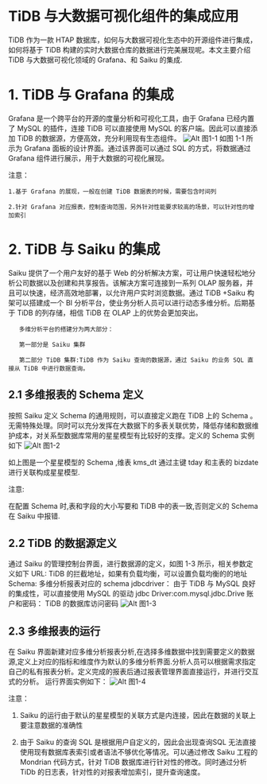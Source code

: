# TiDB 与大数据可视化组件的集成应用

TiDB 作为一款 HTAP 数据库，如何与大数据可视化生态中的开源组件进行集成，如何将基于 TiDB 构建的实时大数据仓库的数据进行完美展现呢。本文主要介绍 TiDB 与大数据可视化领域的 Grafana、和 Saiku 的集成.

# 1. TiDB 与 Grafana 的集成

Grafana 是一个跨平台的开源的度量分析和可视化工具，由于 Grafana 已经内置了 MySQL 的插件，连接 TiDB 可以直接使用 MySQL 的客户端。因此可以直接添加 TiDB 的数据源，方便高效，充分利用现有生态组件。
![Alt](https://imgconvert.csdnimg.cn/aHR0cHM6Ly91cGxvYWRlci5zaGltby5pbS9mLzV2Q1VaWTQ0ZWlFVzFxcWoucG5n?x-oss-process=image/format,png#pic_center)
图1-1
      如图 1-1 所示为 Grafana 面板的设计界面。通过该界面可以通过 SQL 的方式，将数据通过 Grafana  组件进行展示，用于大数据的可视化展现。
      
  注意：
  
    1.基于 Grafana 的展现，一般在创建 TiDB 数据表的时候，需要包含时间列
    
    2.针对 Grafana 对应报表，控制查询范围，另外针对性能要求较高的场景，可以针对性的增加索引      
    
# 2. TiDB 与 Saiku 的集成

 Saiku 提供了一个用户友好的基于 Web 的分析解决方案，可让用户快速轻松地分析公司数据以及创建和共享报告。该解决方案可连接到一系列 OLAP  服务器，并且可以快速，经济高效地部署，以允许用户实时浏览数据。通过 TiDB +Saiku  构架可以搭建成一个 BI 分析平台，使业务分析人员可以进行动态多维分析。后期基于 TiDB  的列存储，相信  TiDB 在 OLAP 上的优势会更加突出。
       
       多维分析平台的搭建分为两大部分：
       
       第一部分是 Saiku 集群
       
       第二部分 TiDB 集群:TiDB 作为 Saiku 查询的数据源，通过 Saiku 的业务 SQL 直接从 TiDB 中进行数据查询。
       
## 2.1 多维报表的 Schema 定义

按照 Saiku 定义 Schema 的通用规则，可以直接定义跑在 TiDB 上的 Schema 。无需特殊处理。同时可以充分发挥在大数据下的多表关联优势，降低存储和数据维护成本，对关系型数据库常用的星星模型有比较好的支撑。定义的 Schema 实例如下
![Alt](https://imgconvert.csdnimg.cn/aHR0cHM6Ly91cGxvYWRlci5zaGltby5pbS9mL2ZyTHBCMFhvcm5ndWRFWlMucG5n?x-oss-process=image/format,png#pic_center)
     图1-2
     
如上图是一个星星模型的 Schema ,维表 kms_dt 通过主键 tday 和主表的 bizdate 进行关联构成星星模型.

   注意: 
   
   在配置 Schema 时,表和字段的大小写要和 TiDB 中的表一致,否则定义的 Schema 在 Saiku 中报错.
   
## 2.2 TiDB 的数据源定义

通过 Saiku 的管理控制台界面，进行数据源的定义，如图 1-3 所示，相关参数定义如下
   URL:
         TiDB 的拦截地址，如果有负载均衡，可以设置负载均衡的的地址
  Schema:
        多维分析报表对应的 schema
  jdbcdriver：
        由于 TiDB 与 MySQL 良好的集成性，可以直接使用 MySQL 的驱动 jdbc Driver:com.mysql.jdbc.Drive
 账户和密码：
       TiDB 的数据库访问密码
![Alt](https://imgconvert.csdnimg.cn/aHR0cHM6Ly91cGxvYWRlci5zaGltby5pbS9mL3BrcUh2aU5sVzVjcEpFYXIucG5n?x-oss-process=image/format,png#pic_center)
图1-3

## 2.3 多维报表的运行

 在 Saiku 界面新建对应多维分析报表分析,在选择多维数据中找到需要定义的数据源,定义上对应的指标和维度作为默认的多维分析界面.分析人员可以根据需求指定自己的私有报表分析。定义完成的报表后通过报表管理界面直接运行，并进行交互式的分析。 运行界面实例如下：
   ![Alt](https://imgconvert.csdnimg.cn/aHR0cHM6Ly91cGxvYWRlci5zaGltby5pbS9mLzJSSVl3cG8zSHI0a3pia2EucG5n?x-oss-process=image/format,png#pic_center)
图1-4

 注意：
 
 1. Saiku 的运行由于默认的星星模型的关联方式是内连接，因此在数据的关联上要注意数据的准确性
 
 2. 由于 Saiku 的查询 SQL 是根据用户自定义的，因此会出现查询SQL 无法直接使用现有数据库表索引或者语法不够优化等情况。可以通过修改 Saiku 工程的 Mondrian 代码方式，针对 TiDB 数据库进行针对性的修改。同时通过分析 TiDb  的日志表，针对性的对报表增加索引，提升查询速度。

    
   
